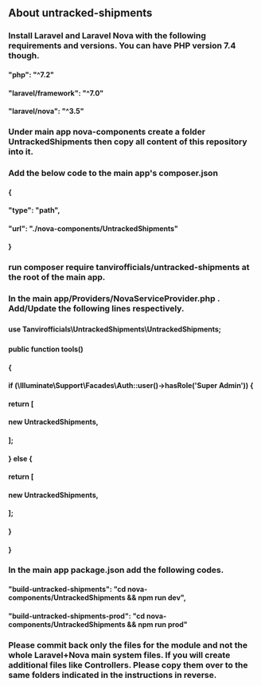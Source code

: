 ## About untracked-shipments

### Install Laravel and Laravel Nova with the following requirements and versions. You can have PHP version 7.4 though.
#### "php": "^7.2"
#### "laravel/framework": "^7.0"
#### "laravel/nova": "^3.5"

<!-- ### After Laravel and Nova installation. Copy database/migrations content into the main app's database/migration folder then run "php artisan migrate". -->

<!-- ### Copy Bill.php, Invoice.php, Shipment.php files into main app's app/ folder. -->

<!-- ### You can create your own Nova resources files based on the migration files. -->

### Under main app nova-components create a folder UntrackedShipments then copy all content of this repository into it.

<!-- ### Copy routes/web.php content to routes/web.php of the main app in any middleware and group. -->

<!-- ### Copy src/Http/Controllers/ProfitMonitorController.php to app/Http/Controllers of the main app. -->

### Add the below code to the main app's composer.json
#### {
####     "type": "path",
####     "url": "./nova-components/UntrackedShipments"
#### }

### run composer require tanvirofficials/untracked-shipments at the root of the main app.

### In the main app/Providers/NovaServiceProvider.php . Add/Update the following lines respectively.
###
#### use Tanvirofficials\UntrackedShipments\UntrackedShipments;
###
#### public function tools()
#### {
####     if (\Illuminate\Support\Facades\Auth::user()->hasRole('Super Admin')) {
####         return [
####              new UntrackedShipments,
####         ];
####     } else {
####         return [
####             new UntrackedShipments,
####         ];
####     }
#### }

### In the main app package.json add the following codes.
#### "build-untracked-shipments": "cd nova-components/UntrackedShipments && npm run dev",
#### "build-untracked-shipments-prod": "cd nova-components/UntrackedShipments && npm run prod"

### Please commit back only the files for the module and not the whole Laravel+Nova main system files. If you will create additional files like Controllers. Please copy them over to the same folders indicated in the instructions in reverse.
